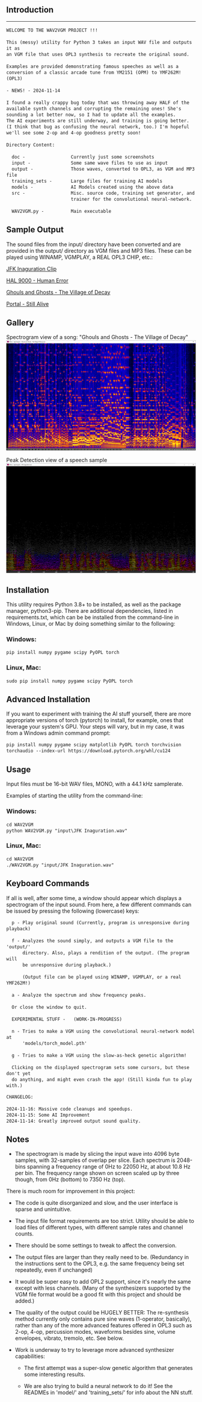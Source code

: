 ## Introduction
--------------------------------------------------------------------------------
```
WELCOME TO THE WAV2VGM PROJECT !!!

This (messy) utility for Python 3 takes an input WAV file and outputs it as
an VGM file that uses OPL3 synthesis to recreate the original sound.  

Examples are provided demonstrating famous speeches as well as a 
conversion of a classic arcade tune from YM2151 (OPM) to YMF262M! (OPL3)

- NEWS! - 2024-11-14

I found a really crappy bug today that was throwing away HALF of the
available synth channels and corrupting the remaining ones! She's 
sounding a lot better now, so I had to update all the examples. 
The AI experiments are still underway, and training is going better. 
(I think that bug as confusing the neural network, too.) I'm hopeful
we'll see some 2-op and 4-op goodness pretty soon!

Directory Content:
  
  doc -                 Currently just some screenshots
  input -               Some same wave files to use as input
  output -              Those waves, converted to OPL3, as VGM and MP3 file
  training_sets -       Large files for training AI models
  models -              AI Models created using the above data
  src -                 Misc. source code, training set generator, and
                        trainer for the convolutional neural-network.

  WAV2VGM.py -          Main executable

```
## Sample Output

The sound files from the input/ directory have been converted and are provided in the output/ directory as VGM files and MP3 files. These can be played using WINAMP, VGMPLAY, a REAL OPL3 CHIP, etc.:

[JFK Inaguration Clip](https://github.com/caiannello/WAV2VGM/raw/refs/heads/main/output/JFK%20Inaguration.mp3)

[HAL 9000 - Human Error](https://github.com/caiannello/WAV2VGM/raw/refs/heads/main/output/HAL%209000%20-%20Human%20Error.mp3)

[Ghouls and Ghosts - The Village of Decay](https://github.com/caiannello/WAV2VGM/raw/refs/heads/main/output/Ghouls%20and%20Ghosts%20-%20The%20Village%20Of%20Decay.mp3)

[Portal - Still Alive](https://github.com/caiannello/WAV2VGM/raw/refs/heads/main/output/Portal-Still%20Alive.mp3)

## Gallery

Spectrogram view of a song: "Ghouls and Ghosts - The Village of Decay" 
![gg](https://raw.githubusercontent.com/caiannello/WAV2VGM/main/doc/WAV2VGM%20-%20Spectrogram%20-%20Ghouls.png)

Peak Detection view of a speech sample
![gg](https://raw.githubusercontent.com/caiannello/WAV2VGM/main/doc/peak_detect_jfk.png)

## Installation

This utility requires Python 3.8+ to be installed, as well as the package manager, python3-pip. There are additional dependencies, listed in requirements.txt, which can be be installed from the command-line in Windows, Linux, or Mac by doing something similar to the following:

### Windows:
```
pip install numpy pygame scipy PyOPL torch
```

### Linux, Mac:
```
sudo pip install numpy pygame scipy PyOPL torch
```

## Advanced Installation

If you want to experiment with training the AI stuff yourself, there are more appropriate versions of torch (pytorch) to install, for example, ones that leverage your system's GPU. Your steps will vary, but in my case, it was from a Windows admin command prompt:

```
pip install numpy pygame scipy matplotlib PyOPL torch torchvision torchaudio --index-url https://download.pytorch.org/whl/cu124
```


## Usage

Input files must be 16-bit WAV files, MONO, with a 44.1 kHz samplerate. 

Examples of starting the utility from the command-line:

### Windows:
```
cd WAV2VGM
python WAV2VGM.py "input\JFK Inaguration.wav"
```

### Linux, Mac:
```
cd WAV2VGM
./WAV2VGM.py "input/JFK Inaguration.wav"
```

## Keyboard Commands

If all is well, after some time, a window should appear which displays a spectrogram of 
the input sound. From here, a few different commands can be issued by pressing the 
following (lowercase) keys:

```
  p - Play original sound (Currently, program is unresponsive during playback)

  f - Analyzes the sound simply, and outputs a VGM file to the 'output/'
      directory. Also, plays a rendition of the output. (The program will
      be unresponsive during playback.)

      (Output file can be played using WINAMP, VGMPLAY, or a real YMF262M!)

  a - Analyze the spectrum and show frequency peaks.

  Or close the window to quit.

  EXPERIMENTAL STUFF -   (WORK-IN-PROGRESS)

  n - Tries to make a VGM using the convolutional neural-network model at
      'models/torch_model.pth'

  g - Tries to make a VGM using the slow-as-heck genetic algorithm! 

  Clicking on the displayed spectrogram sets some cursors, but these don't yet 
  do anything, and might even crash the app! (Still kinda fun to play with.)

```

```
CHANGELOG:

2024-11-16: Massive code cleanups and speedups. 
2024-11-15: Some AI Improvement
2024-11-14: Greatly improved output sound quality.

```

## Notes

  - The spectrogram is made by slicing the input wave into 4096 byte samples, 
    with 32-samples of overlap per slice. Each spectrum is 2048-bins spanning a 
    frequency range of 0Hz to 22050 Hz, at about 10.8 Hz per bin. The frequency
    range shown on screen scaled up by three though, from 0Hz (bottom) to
    7350 Hz (top).
    
There is much room for improvement in this project:

  - The code is quite disorganized and slow, and the user interface is sparse
    and unintuitive. 

  - The input file format requirements are too strict. Utility should be able
    to load files of different types, with different sample rates and channel 
    counts.

  - There should be some settings to tweak to affect the conversion.

  - The output files are larger than they really need to be. (Redundancy in
    the instructions sent to the OPL3, e.g. the same frequency being set 
    repeatedly, even if unchanged)

  - It would be super easy to add OPL2 support, since it's nearly the same
    except with less channels. (Many of the synthesizers supported by the 
    VGM file format would be a good fit with this project and should be added.)

  - The quality of the output could be HUGELY BETTER: The re-synthesis method
    currently only contains pure sine waves (1-operator, basically), rather
    than any of the more advanced features offered in OPL3 such as 2-op, 4-op,
    percussion modes, waveforms besides sine, volume envelopes, vibrato, 
    tremolo, etc.  See below.

  - Work is underway to try to leverage more advanced synthesizer capabilities:

      - The first attempt was a super-slow genetic algorithm that generates
        some interesting results. 

      - We are also trying to build a neural network to do it! See the READMEs
        in 'model/' and 'training_sets/' for info about the NN stuff.

